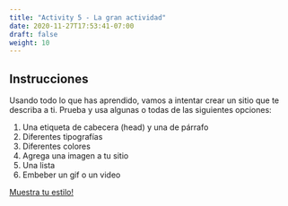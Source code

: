 ```yaml
---
title: "Activity 5 - La gran actividad"
date: 2020-11-27T17:53:41-07:00
draft: false
weight: 10
---
```


## Instrucciones

Usando todo lo que has aprendido, vamos a intentar crear un sitio que te describa a ti. Prueba y usa algunas o todas de las siguientes opciones:

1. Una etiqueta de cabecera (head) y una de párrafo
2. Diferentes tipografías
3. Diferentes colores
4. Agrega una imagen a tu sitio
5. Una lista
6. Embeber un gif o un video

<a class="my-2 mx-4 btn btn-info" href="https://codepen.io/Sunny-Dee/pen/qvVJLE" target="_blank">Muestra tu estilo!</a>
